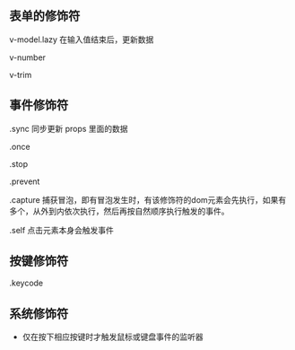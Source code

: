 ## 表单的修饰符



v-model.lazy 在输入值结束后，更新数据

v-number

v-trim

## 事件修饰符



.sync  同步更新 props 里面的数据

.once

.stop

.prevent

.capture  捕获冒泡，即有冒泡发生时，有该修饰符的dom元素会先执行，如果有多个，从外到内依次执行，然后再按自然顺序执行触发的事件。

.self  点击元素本身会触发事件

## 按键修饰符



.keycode



## 系统修饰符

* 仅在按下相应按键时才触发鼠标或键盘事件的监听器

